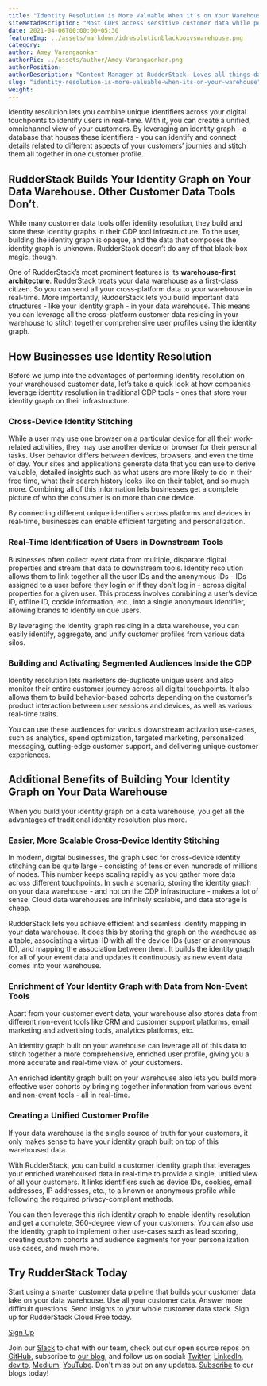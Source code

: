 ```yaml
---
title: "Identity Resolution is More Valuable When it’s on Your Warehouse"
siteMetadescription: "Most CDPs access sensitive customer data while performing identitiy resolution. RudderStack allows you to perform identity resolution while saving all the data on YOUR warehouse- this blog explains how."
date: 2021-04-06T00:00:00+05:30
featureImg: ../assets/markdown/idresolutionblackboxvswarehouse.png
category:
author: Amey Varangaonkar
authorPic: ../assets/author/Amey-Varangaonkar.png
authorPosition:
authorDescription: "Content Manager at RudderStack. Loves all things data. Manchester United, music, and sci-fi fan, among other things."
slug: "identity-resolution-is-more-valuable-when-its-on-your-warehouse"
weight: 
---
```


Identity resolution lets you combine unique identifiers across your digital touchpoints to identify users in real-time. With it, you can create a unified, omnichannel view of your customers. By leveraging an identity graph - a database that houses these identifiers - you can identify and connect details related to different aspects of your customers’ journies and stitch them all together in one customer profile.


## RudderStack Builds Your Identity Graph on Your Data Warehouse. Other Customer Data Tools Don’t.

While many customer data tools offer identity resolution, they build and store these identity graphs in their CDP tool infrastructure. To the user, building the identity graph is opaque, and the data that composes the identity graph is unknown. RudderStack doesn’t do any of that black-box magic, though.

One of RudderStack’s most prominent features is its **warehouse-first architecture**. RudderStack treats your data warehouse as a first-class citizen. So you can send all your cross-platform data to your warehouse in real-time. More importantly, RudderStack lets you build important data structures - like your identity graph - in your data warehouse. This means you can leverage all the cross-platform customer data residing in your warehouse to stitch together comprehensive user profiles using the identity graph.


## How Businesses use Identity Resolution

Before we jump into the advantages of performing identity resolution on your warehoused customer data, let’s take a quick look at how companies leverage identity resolution in traditional CDP tools - ones that store your identity graph on their infrastructure.


### Cross-Device Identity Stitching

While a user may use one browser on a particular device for all their work-related activities, they may use another device or browser for their personal tasks. User behavior differs between devices, browsers, and even the time of day. Your sites and applications generate data that you can use to derive valuable, detailed insights such as what users are more likely to do in their free time, what their search history looks like on their tablet, and so much more. Combining all of this information lets businesses get a complete picture of who the consumer is on more than one device.

By connecting different unique identifiers across platforms and devices in real-time, businesses can enable efficient targeting and personalization.


### Real-Time Identification of Users in Downstream Tools

Businesses often collect event data from multiple, disparate digital properties and stream that data to downstream tools. Identity resolution allows them to link together all the user IDs and the anonymous IDs - IDs assigned to a user before they login or if they don’t log in - across digital properties for a given user. This process involves combining a user’s device ID, offline ID, cookie information, etc., into a single anonymous identifier, allowing brands to identify unique users.

By leveraging the identity graph residing in a data warehouse, you can easily identify, aggregate, and unify customer profiles from various data silos.


### Building and Activating Segmented Audiences Inside the CDP

Identity resolution lets marketers de-duplicate unique users and also monitor their entire customer journey across all digital touchpoints. It also allows them to build behavior-based cohorts depending on the customer’s product interaction between user sessions and devices, as well as various real-time traits.

You can use these audiences for various downstream activation use-cases, such as analytics, spend optimization, targeted marketing, personalized messaging, cutting-edge customer support, and delivering unique customer experiences.


## Additional Benefits of Building Your Identity Graph on Your Data Warehouse

When you build your identity graph on a data warehouse, you get all the advantages of traditional identity resolution plus more.


### Easier, More Scalable Cross-Device Identity Stitching

In modern, digital businesses, the graph used for cross-device identity stitching can be quite large - consisting of tens or even hundreds of millions of nodes. This number keeps scaling rapidly as you gather more data across different touchpoints. In such a scenario, storing the identity graph on your data warehouse - and not on the CDP infrastructure - makes a lot of sense. Cloud data warehouses are infinitely scalable, and data storage is cheap.

RudderStack lets you achieve efficient and seamless identity mapping in your data warehouse. It does this by storing the graph on the warehouse as a table, associating a virtual ID with all the device IDs (user or anonymous ID), and mapping the association between them. It builds the identity graph for all of your event data and updates it continuously as new event data comes into your warehouse.


### Enrichment of Your Identity Graph with Data from Non-Event Tools

Apart from your customer event data, your warehouse also stores data from different non-event tools like CRM and customer support platforms, email marketing and advertising tools, analytics platforms, etc. 

An identity graph built on your warehouse can leverage all of this data to stitch together a more comprehensive, enriched user profile, giving you a more accurate and real-time view of your customers.

An enriched identity graph built on your warehouse also lets you build more effective user cohorts by bringing together information from various event and non-event tools - all in real-time.


### Creating a Unified Customer Profile

If your data warehouse is the single source of truth for your customers, it only makes sense to have your identity graph built on top of this warehoused data.

With RudderStack, you can build a customer identity graph that leverages your enriched warehoused data in real-time to provide a single, unified view of all your customers. It links identifiers such as device IDs, cookies, email addresses, IP addresses, etc., to a known or anonymous profile while following the required privacy-compliant methods.

You can then leverage this rich identity graph to enable identity resolution and get a complete, 360-degree view of your customers. You can also use the identity graph to implement other use-cases such as lead scoring, creating custom cohorts and audience segments for your personalization use cases, and much more.


## Try RudderStack Today

Start using a smarter customer data pipeline that builds your customer data lake on your data warehouse. Use all your customer data. Answer more difficult questions. Send insights to your whole customer data stack. Sign up for RudderStack Cloud Free today.

[Sign Up](https://app.rudderlabs.com/signup?type=freetrial)

Join our [Slack](https://resources.rudderstack.com/join-rudderstack-slack) to chat with our team, check out our open source repos on [GitHub](https://github.com/rudderlabs), subscribe to [our blog](https://rudderstack.com/blog/), and follow us on social: [Twitter](https://twitter.com/RudderStack), [LinkedIn](https://www.linkedin.com/company/rudderlabs/), [dev.to](https://dev.to/rudderstack), [Medium](https://rudderstack.medium.com/), [YouTube](https://www.youtube.com/channel/UCgV-B77bV_-LOmKYHw8jvBw). Don't miss out on any updates. [Subscribe](https://rudderstack.com/blog/) to our blogs today!
